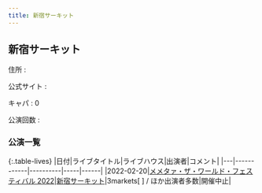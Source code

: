 ```yaml
---
title: 新宿サーキット
---
```

## 新宿サーキット


住所
:    

公式サイト
:    []()

キャパ
:    0

公演回数
: 


### 公演一覧

{:.table-lives}
|日付|ライブタイトル|ライブハウス|出演者|コメント|
|---|------------|----------|-----|------|
|<span class="nowrap">2022-02-20</span>|[メメタァ・ザ・ワールド・フェスティバル 2022](live009.html)|[新宿サーキット](livehouse030.html)|3markets[ ] / ほか出演者多数|開催中止|
